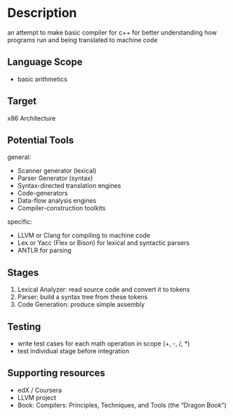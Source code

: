 # Description
an attempt to make basic compiler for c++ for better understanding how programs run and being translated to machine code

## Language Scope
- basic arithmetics

## Target
x86 Architecture

## Potential Tools
general:
- Scanner generator (lexical)
- Parser Generator (syntax)
- Syntax-directed translation engines
- Code-generators
- Data-flow analysis engines
- Compiler-construction toolkits

specific:
- LLVM or Clang for compiling to machine code
- Lex or Yacc (Flex or Bison) for lexical and syntactic parsers
- ANTLR for parsing

## Stages
1) Lexical Analyzer: read source code and convert it to tokens
2) Parser: build a syntax tree from these tokens
3) Code Generation: produce simple assembly

## Testing
- write test cases for each math operation in scope (+, -, /, *)
- test individual stage before integration

## Supporting resources
- edX / Coursera
- LLVM project
- Book: Compilers: Principles, Techniques, and Tools (the “Dragon Book”)
